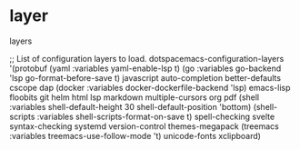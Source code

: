 # layer
layers

   ;; List of configuration layers to load.
   dotspacemacs-configuration-layers
   '(protobuf
     (yaml :variables yaml-enable-lsp t)
     (go :variables go-backend 'lsp
         go-format-before-save t)
     javascript
     auto-completion
     better-defaults
     cscope
     dap
     (docker :variables docker-dockerfile-backend 'lsp)
     emacs-lisp
     floobits
     git
     helm
     html
     lsp
     markdown
     multiple-cursors
     org
     pdf
     (shell :variables
            shell-default-height 30
            shell-default-position 'bottom)
     (shell-scripts :variables shell-scripts-format-on-save t)
     spell-checking
     svelte
     syntax-checking
     systemd
     version-control
     themes-megapack
     (treemacs :variables treemacs-use-follow-mode 't)
     unicode-fonts
     xclipboard)

